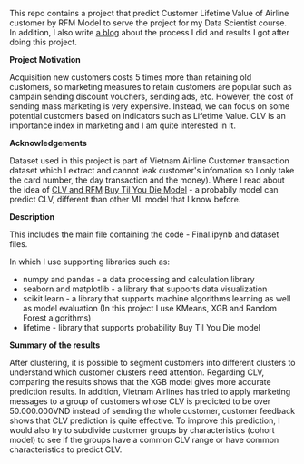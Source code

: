 This repo contains a project that predict Customer Lifetime Value of Airline customer by RFM Model to serve the project for my Data Scientist course. In addition, I also write [a blog](https://medium.com/@phanthuy19898/customer-lifetime-value-prediction-c3c983a1a91d) about the process I did and results I got after doing this project.

<b>Project Motivation</b>

Acquisition new customers costs 5 times more than retaining old customers, so marketing measures to retain customers are popular such as campain sending discount vouchers, sending ads, etc. However, the cost of sending mass marketing is very expensive. Instead, we can focus on some potential customers based on indicators such as Lifetime Value. CLV is an importance index in marketing and I am quite interested in it.

<b>Acknowledgements</b>

Dataset used in this project is part of Vietnam Airline Customer transaction dataset which I extract and cannot leak customer's infomation so I only take the card number, the day transaction and the money).
Where I read about the idea of [CLV and RFM](https://www.stacktome.com/blog/diving-deeper-into-customer-segmentation-rfm-and-clv#how-can-rfm-segmentation-increase-customer-value-and-loyalty)
[Buy Til You Die Model](https://towardsdatascience.com/customer-behavior-modeling-buy-til-you-die-models-6f9580e38cf4) - a probabily model can predict CLV, different than other ML model that I know before.


<b>Description</b>

This includes the main file containing the code - Final.ipynb and dataset files.

In which I use supporting libraries such as:

* numpy and pandas - a data processing and calculation library
* seaborn and matplotlib - a library that supports data visualization
* scikit learn - a library that supports machine algorithms learning as well as model evaluation (In this project I use KMeans, XGB and Random Forest algorithms)
* lifetime - library that supports probability Buy Til You Die model

<b>Summary of the results</b>

After clustering, it is possible to segment customers into different clusters to understand which customer clusters need attention.
Regarding CLV, comparing the results shows that the XGB model gives more accurate prediction results. In addition, Vietnam Airlines has tried to apply marketing messages to a group of customers whose CLV is predicted to be over 50.000.000VND instead of sending the whole customer, customer feedback shows that CLV prediction is quite effective.
To improve this prediction, I would also try to subdivide customer groups by characteristics (cohort model) to see if the groups have a common CLV range or have common characteristics to predict CLV.
